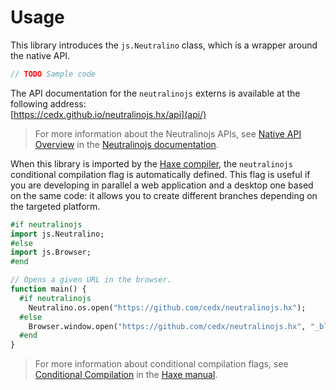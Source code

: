 # Usage
This library introduces the `js.Neutralino` class, which is a wrapper around the native API.

```haxe
// TODO Sample code
```

The API documentation for the `neutralinojs` externs is available at the following address:  
[https://cedx.github.io/neutralinojs.hx/api](api/)

> For more information about the Neutralinojs APIs, see [Native API Overview](https://neutralino.js.org/docs/api/overview)
in the [Neutralinojs documentation](https://neutralino.js.org/docs).

When this library is imported by the [Haxe compiler](https://haxe.org/manual/compiler-usage.html),
the `neutralinojs` conditional compilation flag is automatically defined.
This flag is useful if you are developing in parallel a web application and a desktop one based on the same code:
it allows you to create different branches depending on the targeted platform.

```haxe
#if neutralinojs
import js.Neutralino;
#else
import js.Browser;
#end

// Opens a given URL in the browser.
function main() {
  #if neutralinojs
    Neutralino.os.open("https://github.com/cedx/neutralinojs.hx");
  #else
    Browser.window.open("https://github.com/cedx/neutralinojs.hx", "_blank");
  #end
}
```

> For more information about conditional compilation flags,
see [Conditional Compilation](https://haxe.org/manual/lf-condition-compilation.html) in the [Haxe manual](https://haxe.org/manual).
